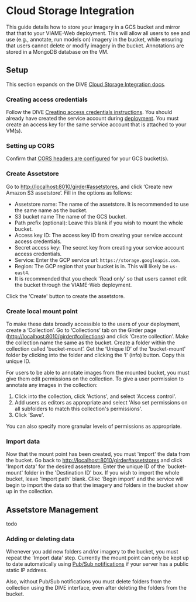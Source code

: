 # Cloud Storage Integration

This guide details how to store your imagery in a GCS bucket and mirror that that to your VIAME-Web deployment. This will allow all users to see and use (e.g., annotate, run models on) imagery in the bucket, while ensuring that users cannot delete or modify imagery in the bucket. Annotations are stored in a MongoDB database on the VM.

## Setup

This section expands on the DIVE [Cloud Storage Integration docs](https://kitware.github.io/dive/Deployment-Storage).

### Creating access credentials

Follow the DIVE [Creating access credentials instructions](https://kitware.github.io/dive/Deployment-Storage/#creating-access-credentials). You should already have created the service account during [deployment](deployment-general.md#create-gcp-resources). You must create an access key for the same service account that is attached to your VM(s).

### Setting up CORS

Confirm that [CORS headers are configured](https://kitware.github.io/dive/Deployment-Storage/#setting-up-cors) for your GCS bucket(s).

### Create Assetstore

Go to <http://localhost:8010/girder#assetstores>, and click ‘Create new Amazon S3 assetstore’. Fill in the options as follows:

* Assetstore name: The name of the assetstore. It is recommended to use the same name as the bucket.
* S3 bucket name The name of the GCS bucket.
* Path prefix (optional): Leave this blank if you wish to mount the whole bucket.
* Access key ID: The access key ID from creating your service account access credentials.
* Secret access key: The secret key from creating your service account access credentials.
* Service: Enter the GCP service url: `https://storage.googleapis.com`.
* Region: The GCP region that your bucket is in. This will likely be `us-east4`.
* It is recommended that you check 'Read only' so that users cannot edit the bucket through the VIAME-Web deployment.

Click the 'Create' button to create the assetstore.

### Create local mount point

To make these data broadly accessible to the users of your deployment, create a ‘Collection’. Go to ‘Collections’ tab on the Girder page (<http://localhost:8010/girder#collections>) and click ‘Create collection’. Make the collection name the same as the bucket. Create a folder within the collection called 'bucket-mount’. Get the ‘Unique ID’ of the 'bucket-mount' folder by clicking into the folder and clicking the ‘I’ (info) button. Copy this unique ID.

For users to be able to annotate images from the mounted bucket, you must give them edit permissions on the collection. To give a user permission to annotate any images in the collection: 

1) Click into the collection, click 'Actions', and select 'Access control'. 
2) Add users as editors as appropriate and select 'Also set permissions on all subfolders to match this collection's permissions'. 
3) Click 'Save'.

You can also specify more granular levels of permissions as appropriate.

### Import data

Now that the mount point has been created, you must 'import' the data from the bucket. Go back to <http://localhost:8010/girder#assetstores> and click 'Import data' for the desired assetstore. Enter the unique ID of the 'bucket-mount' folder in the 'Destination ID' box. If you wish to import the whole bucket, leave 'Import path' blank. Clikc 'Begin import' and the service will begin to import the data so that the imagery and folders in the bucket show up in the collection.

## Assetstore Management

todo

### Adding or deleting data

Whenever you add new folders and/or imagery to the bucket, you must repeat the 'Import data' step. Currently the mount point can only be kept up to date automatically using [Pub/Sub notifications](https://kitware.github.io/dive/Deployment-Storage/#pubsub-notifications) if your server has a public static IP address.

Also, without Pub/Sub notifications you must delete folders from the collection using the DIVE interface, even after deleting the folders from the bucket. 
